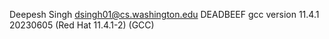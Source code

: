 Deepesh Singh
dsingh01@cs.washington.edu
DEADBEEF
gcc version 11.4.1 20230605 (Red Hat 11.4.1-2) (GCC)
